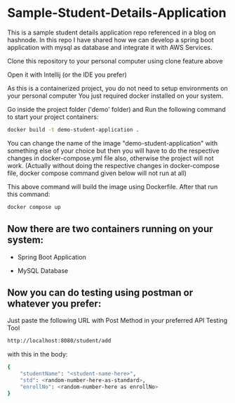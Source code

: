 # Sample-Student-Details-Application
This is a sample student details application repo referenced in a blog on hashnode. In this repo I have shared how we can develop a spring boot application with mysql as database and integrate it with AWS Services.

Clone this repository to your personal computer using clone feature above

Open it with Intellij (or the IDE you prefer)

As this is a containerized project, you do not need to setup environments on your personal computer
You just required docker installed on your system. 

Go inside the project folder ('demo' folder) and Run the following command to start your project containers:

```bash
docker build -t demo-student-application .
```
You can change the name of the image "demo-student-application" with something else of your choice but then you will have to do the respective changes in docker-compose.yml file also, otherwise the project will not work. (Actually without doing the respective changes in docker-compose file, docker compose command given below will not run at all)

This above command will build the image using Dockerfile.
After that run this command:

```bash
docker compose up
```
## Now there are two containers running on your system:
- Spring Boot Application

- MySQL Database

## Now you can do testing using postman or whatever you prefer:
Just paste the following URL with Post Method in your preferred API Testing Tool

```bash
http://localhost:8080/student/add
```
with this in the body:

```bash
{
    "studentName": "<student-name-here>",
    "std": <random-number-here-as-standard>,
    "enrollNo": <random-number-here as enrollNo>
}
```


